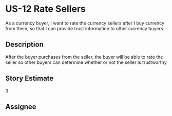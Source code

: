 # US-12 Rate Sellers

As a currency buyer, I want to rate the currency sellers after I buy currency from them, so that I can provide trust information to other currency buyers.

## Description

After the buyer purchases from the seller, the buyer will be able to rate the seller so other buyers can determine whether or not the seller is trustworthy

## Story Estimate

3

## Assignee